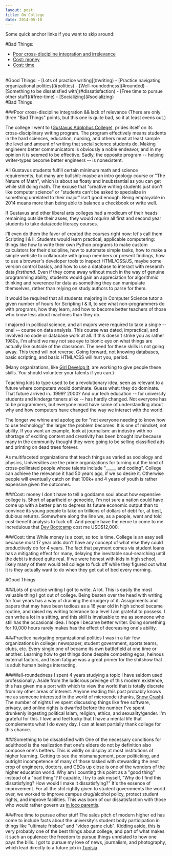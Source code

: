 ```yaml
---
layout: post
title: On College
date: 2014-05-18
---
```


Some quick anchor links if you want to skip around:

#Bad Things:
- [Poor cross-discipline integration and irrelevance](#integration-irrelevance)
- [Cost: money](#cost-money)
- [Cost: time](#cost-time)

<br />
#Good Things:
- [Lots of practice writing](#writing)
- [Practice navigating organizational politics](#politics)
- [Well-roundedness](#rounded)
- [Something to be dissatisfied with](#dissatisfaction)
- [Free time to pursue other stuff](#free-time)
- [Socializing](#socializing)

<br />
#Bad Things

###<a name="integration-irrelevance"></a>Poor cross-discipline integration && lack of relevance
(There are only three "Bad Things" points, but this one is quite bad, so it at
least evens out.)

The college I went to ([Gustavus Adolphus College](http://gustavus.edu)), prides
itself on its cross-disciplinary writing program. The program effectively means
students in the hard sciences, education, nursing, and others must at least
sample the level and amount of writing that social science students do. Making
engineers better communicators is obviously a noble endeavor, and in my
opinion it is seemed to be effective. Sadly, the opposite program -- helping writer-types
become better engineers -- is nonexistent.

All Gustavus students fulfill certain minimum math and science requirements, but many are
bullshit: maybe an intro geology course or "The Nature of Math", which is about
as floaty and insubstantial as you can get while still doing math. The excuse
that "creative writing students just don't like computer science" or "students can't be
asked to specialize in something unrelated to their major" isn't good enough.
Being employable in 2014 means more than being able to balance a checkbook or write well.

If Gustavus and other liberal arts colleges had a modicum of their
heads remaining outside their asses, they would *require* all first and second
year students to take data/code literacy courses.

I'll even do them the favor of created the courses right now: let's call them
Scripting I & II.  Students would learn practical, applicable computering:
things like how to write their own Python programs to make custom calculators
for their discipline, how to automate simple tasks, how to make
a simple website to collaborate with group members or present findings, how to
use a browser's developer tools to inspect HTML/CSS/JS, maybe some version
control basics, and how to use a database to interact with research data
*firsthand*. Even if they come away without much in the way of genuine
programming ability, students would gain an appreciation for algorithmic
thinking and reverence for data as something they can manipulate themselves,
rather than relying on study authors to parse for them.

It would be required that all students majoring in Computer Science tutor a
given number of hours for Scripting I & II, to see what non-programmers do with
programs, how they learn, and how to become better teachers of those who know
less about machines than they do.

I majored in political science, and all majors were required to take a single
-- one! -- course on data analysis. This course was dated, impractical, and
involved no code or database work at all. If this doesn't strike you as rather
1980s, I'm afraid we may not see eye to bionic eye on what things are actually
like outside of the classroom. The need for these skills is not going away. This
trend will not reverse. Going forward, not knowing databases, basic scripting,
and basic HTML/CSS will hurt you, period.

(Many organizations, like [Girl Develop It](http://www.girldevelopit.com/), are
working to give people these skills. You should volunteer your talents if you
can.)

Teaching kids to type used to be a revolutionary idea, seen as relevant to a
future where computers would dominate. Guess what: they do dominate. That future
arrived in...1999? 2000? And our tech education -- for university students and
kindergarteners alike -- has hardly changed. Not everyone has to be programmers,
but everyone must have some of understanding about why and how computers have
changed the way we interact with the world.

The longer we whine and apologize for "not everyone needing to know how to use
technology" the larger the problem becomes. It is one of mindset, not ability.
If you want an example, look at journalism: an industry with no shortage of
exciting content and creativity has been brought low because many in the
community thought they were going to be selling classified ads and printing on
dead trees forever.

As multifaceted organizations that teach things as varied as sociology and
physics, Universities are the prime organizations for turning out the kind of
cross-pollinated people whose talents include "\_\_\_\_\_ and coding". College
can achieve the relevance it had 50 years ago, if we so desire it. Otherwise
people will eventually catch on that 100k+ and 4 years of youth is rather
expensive given the outcomes.

###<a name="cost-money"></a>Cost: money
I don't have to tell a goddamn soul about how expensive college is. Short of
apartheid or genocide, I'm not sure a nation could have come up with a better plan
to depress its future economic output than to convince its young people to take
on trillions of dollars of debt for, at best, dubious returns. Somewhere along
the line we, as a people, went and told cost-benefit analysis to fuck off. And
people have the nerve to come to me incredulous that [Dev Bootcamp](http://devbootcamp.com/)
cost me USD$12,000.

###<a name="cost-time"></a>Cost: time
While money is a cost, so too is time. College is an easy sell because most 17
year olds don't have any concept of what else they could productively do for 4
years. The fact that payment comes via student loans has a mitigating effect for
many, delaying the inevitable soul-searching until the debt is indeed quite
real. If we were honest with kids in high school, likely many of them would
tell college to fuck off while they figured out what it is they actually want to
do when they get out of bed every morning.

#Good Things

###<a name="writing"></a>Lots of practice writing
I got to write. A lot. This is easily the most valuable thing I got out of
college. Being beaten over the head with writing for four years has a way of
draining the drudgery of it. Assignments and papers that may have been tedious 
as a 16 year old in high school became routine, and raised my writing tolerance
to a level I am grateful to possess. I can write a lot in a sitting, and this
skill is invaluable to me as someone who still has the occasional idea.
I hope I became better writer. Doing something for 10,000 hours rarely makes
has the effect of decreasing one's ability.

###<a name="politics"></a>Practice navigating organizational politics
I was in a fair few organizations in college: newspaper, student government,
sports teams, clubs, etc. Every single one of became its own battlefield at one
time or another. Learning how to get things done despite competing egos, heinous external
factors, and team fatigue was a great primer for the shitshow that is adult
human beings interacting.

###<a name="rounded"></a>Well-roundedness
I spent 4 years studying a topic I have seldom used professionally. Aside from
the ludicrous privilege of this modern existence, this has given me a port with
which to view the world that is totally discrete from my other areas of
interest. Anyone reading this post probably knows me as someone interested in
the world of microcode (thanks, 
[Snow Crash](http://en.wikipedia.org/wiki/Snow_Crash)). The number of nights
I've spent discussing things like free software, privacy, and online rights is
dwarfed before the number I've spent drunkenly ingesting political Islam,
religion, ethics, and sexuality/gender.  I'm grateful for this. I love and feel
lucky that I have a mental life that complements what I do every day. I can at
least partially thank college for this chance.

###<a name="dissatisfaction"></a>Something to be dissatisfied with
One of the necessary conditions for adulthood is the realization
that one's elders do not by definition also compose one's betters. This is wildly on
display at most institutions of higher learning. Getting to see the mismanagement,
poor politicking, and outright incompetence of many of those tasked with stewarding
the next crop of engineers, doctors, and CEOs up close is one of the wonders of
the higher education world. Why am I counting this point as a "good thing"
instead of a "bad thing"? If capable, I try to ask myself, "Why do I find this
dissatisfying? How would I make it dissatisfying?" It's the essence of
improvement. For all the shit rightly given to student governments the world
over, we worked to improve campus drug/alcohol policy, protect student rights,
and improve facilities. This was born of our dissatisfaction with those who
would rather govern us [in loco parentis](http://en.wikipedia.org/wiki/In_loco_parentis).

###<a name="free-time"></a>Free time to pursue other stuff
The sales pitch of modern higher ed has come to include facts about the university's
student body participation in things like "ultimate frisbee" and "video game club".
Kidding aside, this is very probably one of the best things about college, and
part of what makes it such an opulence: the freedom to pursue things unrelated to
how one pays the bills. I got to pursue my love of news, journalism, and
photography, which lead directly to a future job in
[Tunisia](https://www.flickr.com/photos/clarkkampfe/sets/72157632276536045/).
